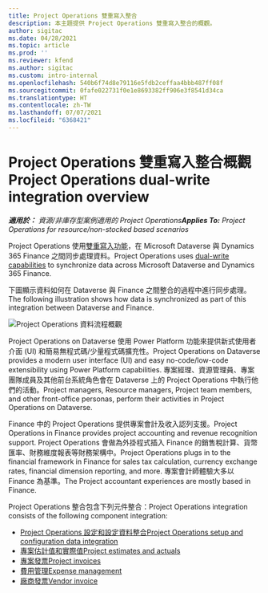 ```yaml
---
title: Project Operations 雙重寫入整合
description: 本主題提供 Project Operations 雙重寫入整合的概觀。
author: sigitac
ms.date: 04/28/2021
ms.topic: article
ms.prod: ''
ms.reviewer: kfend
ms.author: sigitac
ms.custom: intro-internal
ms.openlocfilehash: 540b6f74d8e79116e5fdb2ceffaa4bbb487ff08f
ms.sourcegitcommit: 0fafe022731f0e1e8693382ff906e3f8541d34ca
ms.translationtype: HT
ms.contentlocale: zh-TW
ms.lasthandoff: 07/07/2021
ms.locfileid: "6368421"
---
```

# <a name="project-operations-dual-write-integration-overview"></a><span data-ttu-id="8be82-103">Project Operations 雙重寫入整合概觀</span><span class="sxs-lookup"><span data-stu-id="8be82-103">Project Operations dual-write integration overview</span></span>

<span data-ttu-id="8be82-104">_**適用於：** 資源/非庫存型案例適用的 Project Operations_</span><span class="sxs-lookup"><span data-stu-id="8be82-104">_**Applies To:** Project Operations for resource/non-stocked based scenarios_</span></span>

<span data-ttu-id="8be82-105">Project Operations 使用[雙重寫入功能](/dynamics365/fin-ops-core/dev-itpro/data-entities/dual-write/dual-write-home-page)，在 Microsoft Dataverse 與 Dynamics 365 Finance 之間同步處理資料。</span><span class="sxs-lookup"><span data-stu-id="8be82-105">Project Operations uses [dual-write capabilities](/dynamics365/fin-ops-core/dev-itpro/data-entities/dual-write/dual-write-home-page) to synchronize data across Microsoft Dataverse and Dynamics 365 Finance.</span></span>

<span data-ttu-id="8be82-106">下圖顯示資料如何在 Dataverse 與 Finance 之間整合的過程中進行同步處理。</span><span class="sxs-lookup"><span data-stu-id="8be82-106">The following illustration shows how data is synchronized as part of this integration between Dataverse and Finance.</span></span>

![Project Operations 資料流程概觀](./media/ProjectOperationsFlows.jpg)

<span data-ttu-id="8be82-108">Project Operations on Dataverse 使用 Power Platform 功能來提供新式使用者介面 (UI) 和簡易無程式碼/少量程式碼擴充性。</span><span class="sxs-lookup"><span data-stu-id="8be82-108">Project Operations on Dataverse provides a modern user interface (UI) and easy no-code/low-code extensibility using Power Platform capabilities.</span></span> <span data-ttu-id="8be82-109">專案經理、資源管理員、專案團隊成員及其他前台系統角色會在 Dataverse 上的 Project Operations 中執行他們的活動。</span><span class="sxs-lookup"><span data-stu-id="8be82-109">Project managers, Resource managers, Project team members, and other front-office personas, perform their activities in Project Operations on Dataverse.</span></span>

<span data-ttu-id="8be82-110">Finance 中的 Project Operations 提供專案會計及收入認列支援。</span><span class="sxs-lookup"><span data-stu-id="8be82-110">Project Operations in Finance provides project accounting and revenue recognition support.</span></span> <span data-ttu-id="8be82-111">Project Operations 會做為外掛程式插入 Finance 的銷售稅計算、貨幣匯率、財務維度報表等財務架構中。</span><span class="sxs-lookup"><span data-stu-id="8be82-111">Project Operations plugs in to the financial framework in Finance for sales tax calculation, currency exchange rates, financial dimension reporting, and more.</span></span> <span data-ttu-id="8be82-112">專案會計師體驗大多以 Finance 為基準。</span><span class="sxs-lookup"><span data-stu-id="8be82-112">The Project accountant experiences are mostly based in Finance.</span></span>

<span data-ttu-id="8be82-113">Project Operations 整合包含下列元件整合：</span><span class="sxs-lookup"><span data-stu-id="8be82-113">Project Operations integration consists of the following component integration:</span></span>


- [<span data-ttu-id="8be82-114">Project Operations 設定和設定資料整合</span><span class="sxs-lookup"><span data-stu-id="8be82-114">Project Operations setup and configuration data integration</span></span>](resource-dual-write-setup-integration.md) 
- [<span data-ttu-id="8be82-115">專案估計值和實際值</span><span class="sxs-lookup"><span data-stu-id="8be82-115">Project estimates and actuals</span></span>](resource-dual-write-estimates-actuals.md)
- [<span data-ttu-id="8be82-116">專案發票</span><span class="sxs-lookup"><span data-stu-id="8be82-116">Project invoices</span></span>](resource-dual-write-project-invoice.md)
- [<span data-ttu-id="8be82-117">費用管理</span><span class="sxs-lookup"><span data-stu-id="8be82-117">Expense management</span></span>](resource-dual-write-expense.md)
- [<span data-ttu-id="8be82-118">廠商發票</span><span class="sxs-lookup"><span data-stu-id="8be82-118">Vendor invoice</span></span>](resource-dual-write-vendor-invoice.md)
